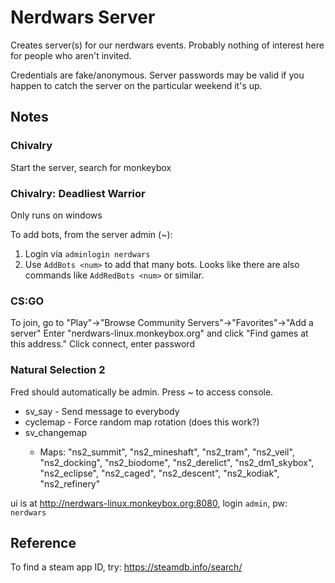 # Nerdwars Server
Creates server(s) for our nerdwars events. Probably nothing of interest here for people
who aren't invited.

Credentials are fake/anonymous. Server passwords may be valid if you happen to catch
the server on the particular weekend it's up. 

## Notes


### Chivalry
Start the server, search for monkeybox

### Chivalry: Deadliest Warrior
Only runs on windows

To add bots, from the server admin (~):
1. Login via `adminlogin nerdwars`
2. Use `AddBots <num>` to add that many bots. Looks like there
   are also commands like `AddRedBots <num>` or similar.

### CS:GO
To join, go to "Play"->"Browse Community Servers"->"Favorites"->"Add a server"
Enter "nerdwars-linux.monkeybox.org" and click "Find games at this address."
Click connect, enter password

### Natural Selection 2
Fred should automatically be admin. Press ~ to access console.
* sv_say <message> - Send message to everybody
* cyclemap - Force random map rotation (does this work?)
* sv_changemap <mapname>
  * Maps: "ns2_summit", "ns2_mineshaft", "ns2_tram", "ns2_veil", "ns2_docking", "ns2_biodome", "ns2_derelict", "ns2_dm1_skybox", "ns2_eclipse", "ns2_caged", "ns2_descent", "ns2_kodiak", "ns2_refinery" 

ui is at http://nerdwars-linux.monkeybox.org:8080, login `admin`, pw: `nerdwars`

## Reference
To find a steam app ID, try: https://steamdb.info/search/


